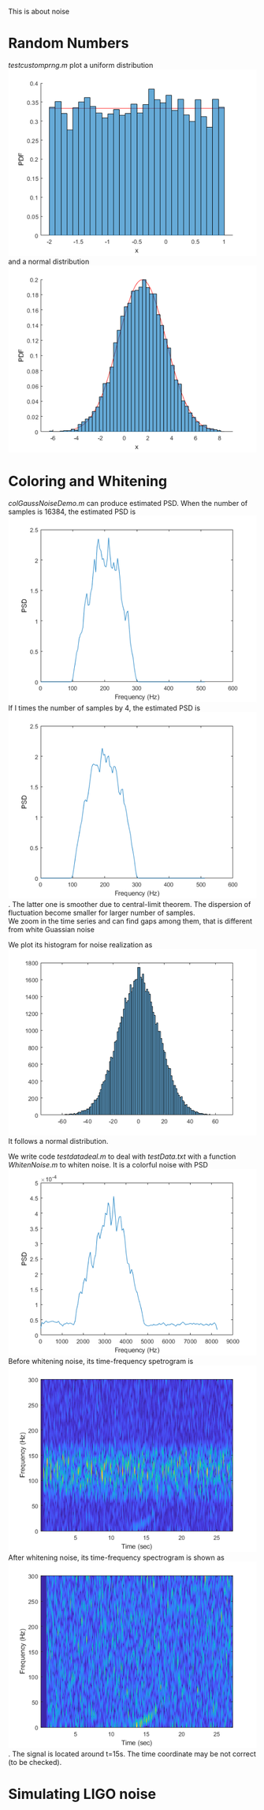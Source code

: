 This is about noise
# Random Numbers
_testcustomprng.m_ plot a uniform distribution ![uniform](https://raw.githubusercontent.com/guoxiaowhu/GWSC_NAOC/main/figs/unifom_dis.png) and a normal distribution
![normal](https://raw.githubusercontent.com/guoxiaowhu/GWSC_NAOC/main/figs/normal_dis.png)

# Coloring and Whitening
_colGaussNoiseDemo.m_ can produce estimated PSD. When the number of samples is 16384, the estimated PSD is ![1](https://raw.githubusercontent.com/guoxiaowhu/GWSC_NAOC/main/figs/PSD16384.png) If I times the number of samples by 4, the estimated PSD is ![4](https://raw.githubusercontent.com/guoxiaowhu/GWSC_NAOC/main/figs/PSD16384_4.png). The latter one is smoother due to central-limit theorem. The dispersion of fluctuation become smaller for larger number of samples.  
We zoom in the time series and can find gaps among them, that is different from white Guassian noise 

We plot its histogram for noise realization as
![hist](https://raw.githubusercontent.com/guoxiaowhu/GWSC_NAOC/main/figs/noise_hist.png)
It follows a normal distribution.

We write code _testdatadeal.m_ to deal with _testData.txt_ with a function _WhitenNoise.m_ to whiten noise. It is a colorful noise with PSD ![PSD](https://raw.githubusercontent.com/guoxiaowhu/GWSC_NAOC/main/figs/PSDcolor.png)
Before whitening noise, its time-frequency spetrogram is ![ColorNoise](https://raw.githubusercontent.com/guoxiaowhu/GWSC_NAOC/main/figs/ColorSpe.png)
After whitening noise, its time-frequency spectrogram is shown as ![](https://raw.githubusercontent.com/guoxiaowhu/GWSC_NAOC/main/figs/WhitenSpe.png). The signal is located around t=15s.
The time coordinate may be not correct (to be checked).

# Simulating LIGO noise
